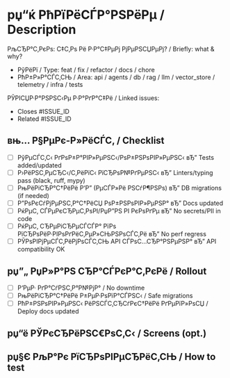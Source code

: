 ﻿# рџ“ќ РћРїРёСЃР°РЅРёРµ / Description
РљСЂР°С‚РєРѕ: С‡С‚Рѕ Рё Р·Р°С‡РµРј РјРµРЅСЏРµРј? / Briefly: what & why?

- РўРёРї / Type: feat / fix / refactor / docs / chore
- РћР±Р»Р°СЃС‚СЊ / Area: api / agents / db / rag / llm / vector_store / telemetry / infra / tests

РЎРІСЏР·Р°РЅРЅС‹Рµ Р·Р°РґР°С‡Рё / Linked issues:
- Closes #ISSUE_ID
- Related #ISSUE_ID

## вњ… Р§РµРє-Р»РёСЃС‚ / Checklist
- [ ] РўРµСЃС‚С‹ РґРѕР±Р°РІР»РµРЅС‹/РѕР±РЅРѕРІР»РµРЅС‹ вЂ” Tests added/updated
- [ ] Р›РёРЅС‚РµСЂС‹/С‚РёРїС‹ РїСЂРѕР№РґРµРЅС‹ вЂ” Linters/typing pass (black, ruff, mypy)
- [ ] РњРёРіСЂР°С†РёРё Р‘Р” (РµСЃР»Рё РЅСѓР¶РЅРѕ) вЂ” DB migrations (if needed)
- [ ] Р”РѕРєСѓРјРµРЅС‚Р°С†РёСЏ РѕР±РЅРѕРІР»РµРЅР° вЂ” Docs updated
- [ ] РќРµС‚ СЃРµРєСЂРµС‚РѕРІ/РџР”РЅ РІ РєРѕРґРµ вЂ” No secrets/PII in code
- [ ] РќРµС‚ СЂРµРіСЂРµСЃСЃР° РїРѕ РїСЂРѕРёР·РІРѕРґРёС‚РµР»СЊРЅРѕСЃС‚Рё вЂ” No perf regress
- [ ] РЎРѕРІРјРµСЃС‚РёРјРѕСЃС‚СЊ API СЃРѕС…СЂР°РЅРµРЅР° вЂ” API compatibility OK

## рџ”„ РџР»Р°РЅ СЂР°СЃРєР°С‚РєРё / Rollout
- [ ] Р‘РµР· РґР°СѓРЅС‚Р°Р№РјР° / No downtime
- [ ] РњРёРіСЂР°С†РёРё Р±РµР·РѕРїР°СЃРЅС‹ / Safe migrations
- [ ] РћР±РЅРѕРІР»РµРЅС‹ РёРЅСЃС‚СЂСѓРєС†РёРё РґРµРїР»РѕСЏ / Deploy docs updated

## рџ“ё РЎРєСЂРёРЅС€РѕС‚С‹ / Screens (opt.)
## рџ§Є РљР°Рє РїСЂРѕРІРµСЂРёС‚СЊ / How to test
